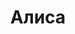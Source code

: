 ---
title: "Алиса"
description: "Люблю элитный отдых в компании уверенных мужчин. Я милая и привлекательная брюнетка с шикарной грудью и попой. Наше агентство вип эскорт поможет организовать со мной встречу. Я воспитана и утончена, поэтому смогу сопроводить тебя на любое мероприятие, воплотить в реальность все твои мечты, подарю вдохновение и наслаждение от каждого момента проведенного вместе. Буду рада новым знакомствам.

Я определённое время работала в модельном агентстве, поэтому привыкла следить за собой и постоянно развиваться. В совершенстве владею английским языком, поэтому между нами не будет никаких барьеров. Ты можешь обратиться в агентство и девочки эскорт скрасят твои серые будни."
Price: "От 1000$"
height: "176"
weight: "49"
bustSize: "2"
hairColor: "brunet"
visa: "usa"
age: "24"
folder: alice
mainImage: 1.webp
images:
  - 2.webp
  - 3.webp
---